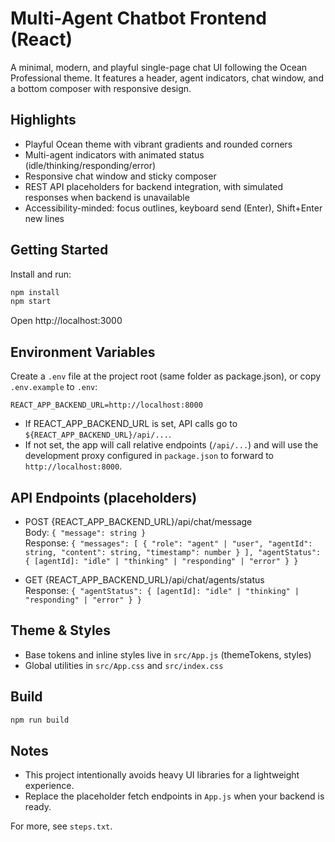 # Multi-Agent Chatbot Frontend (React)

A minimal, modern, and playful single-page chat UI following the Ocean Professional theme. It features a header, agent indicators, chat window, and a bottom composer with responsive design.

## Highlights
- Playful Ocean theme with vibrant gradients and rounded corners
- Multi-agent indicators with animated status (idle/thinking/responding/error)
- Responsive chat window and sticky composer
- REST API placeholders for backend integration, with simulated responses when backend is unavailable
- Accessibility-minded: focus outlines, keyboard send (Enter), Shift+Enter new lines

## Getting Started

Install and run:

```bash
npm install
npm start
```

Open http://localhost:3000

## Environment Variables

Create a `.env` file at the project root (same folder as package.json), or copy `.env.example` to `.env`:

```
REACT_APP_BACKEND_URL=http://localhost:8000
```

- If REACT_APP_BACKEND_URL is set, API calls go to `${REACT_APP_BACKEND_URL}/api/...`.
- If not set, the app will call relative endpoints (`/api/...`) and will use the development proxy configured in `package.json` to forward to `http://localhost:8000`.

## API Endpoints (placeholders)
- POST {REACT_APP_BACKEND_URL}/api/chat/message  
  Body: `{ "message": string }`  
  Response: `{ "messages": [ { "role": "agent" | "user", "agentId": string, "content": string, "timestamp": number } ], "agentStatus": { [agentId]: "idle" | "thinking" | "responding" | "error" } }`

- GET {REACT_APP_BACKEND_URL}/api/chat/agents/status  
  Response: `{ "agentStatus": { [agentId]: "idle" | "thinking" | "responding" | "error" } }`

## Theme & Styles
- Base tokens and inline styles live in `src/App.js` (themeTokens, styles)
- Global utilities in `src/App.css` and `src/index.css`

## Build
```bash
npm run build
```

## Notes
- This project intentionally avoids heavy UI libraries for a lightweight experience.
- Replace the placeholder fetch endpoints in `App.js` when your backend is ready.

For more, see `steps.txt`.
